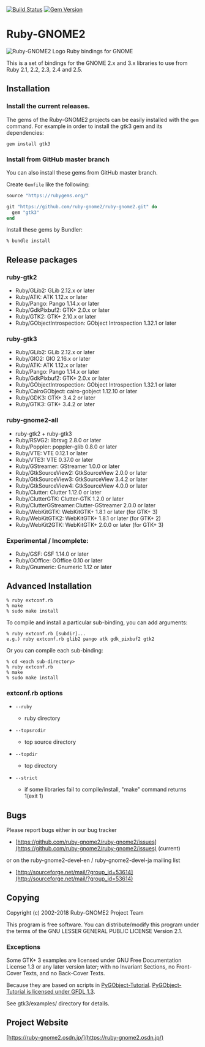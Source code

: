 [![Build Status](https://travis-ci.org/ruby-gnome2/ruby-gnome2.svg?branch=master)](https://travis-ci.org/ruby-gnome2/ruby-gnome2)
[![Gem Version](https://badge.fury.io/rb/gtk3.svg)](https://badge.fury.io/rb/gtk3)
# Ruby-GNOME2
![Ruby-GNOME2 Logo](https://avatars1.githubusercontent.com/u/416159?v=3&s=200)
Ruby bindings for GNOME


This is a set of bindings for the GNOME 2.x and 3.x libraries to use
from Ruby 2.1, 2.2, 2.3, 2.4 and 2.5.

## Installation

### Install the current releases.

The gems of the Ruby-GNOME2 projects can be easily installed with the `gem` command.
For example in order to install the gtk3 gem and its dependencies:

    gem install gtk3

### Install from GitHub master branch

You can also install these gems from GitHub master branch.

Create `Gemfile` like the following:

```ruby
source "https://rubygems.org/"

git "https://github.com/ruby-gnome2/ruby-gnome2.git" do
  gem "gtk3"
end
```

Install these gems by Bundler:

```console
% bundle install
```

## Release packages

### ruby-gtk2

* Ruby/GLib2:           GLib 2.12.x or later
* Ruby/ATK:             ATK 1.12.x or later
* Ruby/Pango:           Pango 1.14.x or later
* Ruby/GdkPixbuf2:      GTK+ 2.0.x or later
* Ruby/GTK2:            GTK+ 2.10.x or later
* Ruby/GObjectIntrospection: GObject Introspection 1.32.1 or later

### ruby-gtk3

* Ruby/GLib2:           GLib 2.12.x or later
* Ruby/GIO2:            GIO 2.16.x or later
* Ruby/ATK:             ATK 1.12.x or later
* Ruby/Pango:           Pango 1.14.x or later
* Ruby/GdkPixbuf2:      GTK+ 2.0.x or later
* Ruby/GObjectIntrospection: GObject Introspection 1.32.1 or later
* Ruby/CairoGObject:    cairo-gobject 1.12.10 or later
* Ruby/GDK3:            GTK+ 3.4.2 or later
* Ruby/GTK3:            GTK+ 3.4.2 or later

### ruby-gnome2-all

* ruby-gtk2 + ruby-gtk3
* Ruby/RSVG2:            librsvg 2.8.0 or later
* Ruby/Poppler:         poppler-glib 0.8.0 or later
* Ruby/VTE:             VTE 0.12.1 or later
* Ruby/VTE3:            VTE 0.37.0 or later
* Ruby/GStreamer:       GStreamer 1.0.0 or later
* Ruby/GtkSourceView2:  GtkSourceView 2.0.0 or later
* Ruby/GtkSourceView3:  GtkSourceView 3.4.2 or later
* Ruby/GtkSourceView4:  GtkSourceView 4.0.0 or later
* Ruby/Clutter:         Clutter 1.12.0 or later
* Ruby/ClutterGTK:      Clutter-GTK 1.2.0 or later
* Ruby/ClutterGStreamer:Clutter-GStreamer 2.0.0 or later
* Ruby/WebKitGTK:       WebKitGTK+ 1.8.1 or later (for GTK+ 3)
* Ruby/WebKitGTK2:      WebKitGTK+ 1.8.1 or later (for GTK+ 2)
* Ruby/WebKit2GTK:      WebKitGTK+ 2.0.0 or later (for GTK+ 3)

### Experimental / Incomplete:

* Ruby/GSF:             GSF 1.14.0 or later
* Ruby/GOffice:         GOffice 0.10 or later
* Ruby/Gnumeric:        Gnumeric 1.12 or later

## Advanced Installation

    % ruby extconf.rb
    % make
    % sudo make install

To compile and install a particular sub-binding, you can add arguments:

    % ruby extconf.rb [subdir]...
    e.g.) ruby extconf.rb glib2 pango atk gdk_pixbuf2 gtk2

Or you can compile each sub-binding:

    % cd <each sub-directory>
    % ruby extconf.rb
    % make
    % sudo make install

### extconf.rb options

* `--ruby`
  * ruby directory

* `--topsrcdir`
  * top source directory

* `--topdir`
  * top directory

* `--strict`
  * if some libraries fail to compile/install, "make"
    command returns 1(exit 1)

## Bugs

Please report bugs either in our bug tracker

* [https://github.com/ruby-gnome2/ruby-gnome2/issues](https://github.com/ruby-gnome2/ruby-gnome2/issues) (current)

or on the ruby-gnome2-devel-en / ruby-gnome2-devel-ja mailing list

* [http://sourceforge.net/mail/?group_id=53614](http://sourceforge.net/mail/?group_id=53614)

## Copying

Copyright (c) 2002-2018 Ruby-GNOME2 Project Team

This program is free software.
You can distribute/modify this program under the terms of
the GNU LESSER GENERAL PUBLIC LICENSE Version 2.1.

### Exceptions

Some GTK+ 3 examples are licensed under GNU Free Documentation License
1.3 or any later version later; with no Invariant Sections, no
Front-Cover Texts, and no Back-Cover Texts.

Because they are based on scripts in
[PyGObject-Tutorial](https://github.com/sebp/PyGObject-Tutorial).
[PyGObject-Tutorial is licensed under GFDL 1.3](https://github.com/sebp/PyGObject-Tutorial/blob/master/COPYING).

See gtk3/examples/ directory for details.

## Project Website

[https://ruby-gnome2.osdn.jp/](https://ruby-gnome2.osdn.jp/)
